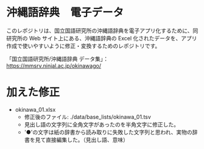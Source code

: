 # 沖縄語辞典　電子データ
このレポジトリは、国立国語研究所の沖縄語辞典を電子アプリ化するために、同研究所の Web サイト上にある、沖縄語辞典の Excel 化されたデータを、アプリ作成で使いやすいように修正・変換するためのレポジトリです。

「国立国語研究所/沖縄語辞典 データ集」：
https://mmsrv.ninjal.ac.jp/okinawago/

# 加えた修正

- okinawa_01.xlsx
  - 修正後のファイル: ./data/base_lists/okinawa_01.tsv
  - 見出し語の文字列に全角文字があったのを半角文字に修正した。
  - '●'の文字は紙の辞書から読み取りに失敗した文字列と思われ、実物の辞書を見て直接編集した。（見出し語、意味）
